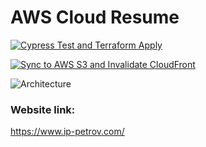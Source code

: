 # AWS Cloud Resume

[![Cypress Test and Terraform Apply](https://github.com/IPpetrov/cloud-resume/actions/workflows/terraform.yml/badge.svg)](https://github.com/IPpetrov/cloud-resume/actions/workflows/terraform.yml)

[![Sync to AWS S3 and Invalidate CloudFront](https://github.com/IPpetrov/cloud-resume/actions/workflows/main.yml/badge.svg)](https://github.com/IPpetrov/cloud-resume/actions/workflows/main.yml)

![Architecture](https://github.com/IPpetrov/cloud-resume/architecture.png)

### Website link:

https://www.ip-petrov.com/